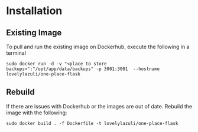 # Installation

## Existing Image

To pull and run the existing image on Dockerhub, execute the following in a terminal
```shell
sudo docker run -d -v "<place to store backups>":"/opt/app/data/backups" -p 3001:3001  --hostname lovelylazuli/one-place-flask
```

## Rebuild

If there are issues with Dockerhub or the images are out of date. Rebuild the image with the following:
```shell
sudo docker build . -f Dockerfile -t lovelylazuli/one-place-flask
```
